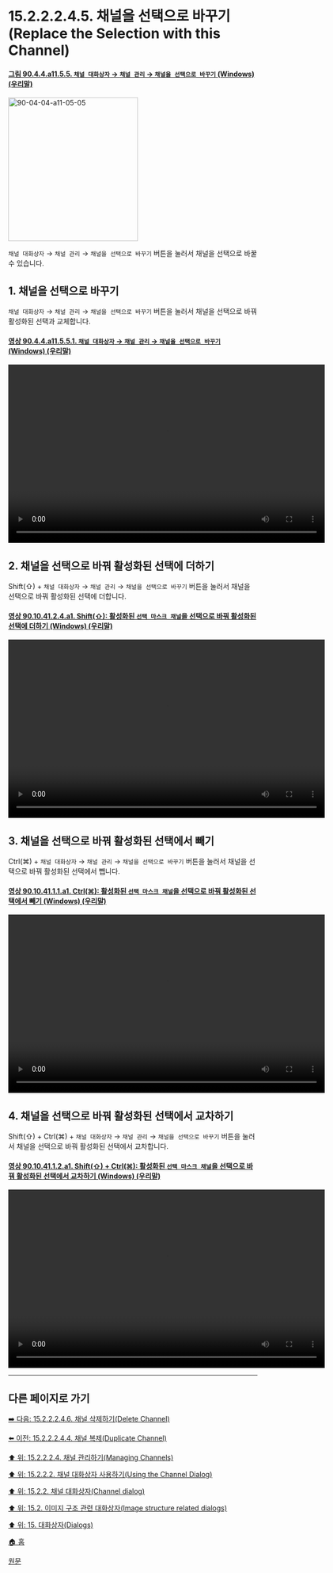 # 15.2.2.2.4.5. 채널을 선택으로 바꾸기(Replace the Selection with this Channel)

<a id="90-04-04-a11-05-05"></a>

#### [그림 90.4.4.a11.5.5. `채널 대화상자` → `채널 관리` → `채널을 선택으로 바꾸기` (Windows) (우리말)](./90-04-04-channels.md#90-04-04-a11-05-05)
<img width="262" height="290" alt="90-04-04-a11-05-05" src="https://github.com/wonder13662/gimp/assets/15767104/0606ab86-440d-4fbe-afa7-5d685ec42419" />

`채널 대화상자` → `채널 관리` → `채널을 선택으로 바꾸기` 버튼을 눌러서 채널을 선택으로 바꿀 수 있습니다.

<a id="15-02-02-02-04-05-s1"></a>

## 1. 채널을 선택으로 바꾸기
`채널 대화상자` → `채널 관리` → `채널을 선택으로 바꾸기` 버튼을 눌러서 채널을 선택으로 바꿔 활성화된 선택과 교체합니다.

<a id="90-04-04-a11-05-05-01"></a>

#### [영상 90.4.4.a11.5.5.1. `채널 대화상자` → `채널 관리` → `채널을 선택으로 바꾸기` (Windows) (우리말)](./90-04-04-channels.md#90-04-04-a11-05-05-01)
<video controls="controls" width="640" height="360" src="https://github.com/wonder13662/gimp/assets/15767104/a4c6036a-4e43-4111-9c6c-196f8779770b"></video>

<a id="15-02-02-02-04-05-s2"></a>

## 2. 채널을 선택으로 바꿔 활성화된 선택에 더하기
Shift(⇧) + `채널 대화상자` → `채널 관리` → `채널을 선택으로 바꾸기` 버튼을 눌러서 채널을 선택으로 바꿔 활성화된 선택에 더합니다.

<a id="90-10-41-02-04-a1"></a>

#### [영상 90.10.41.2.4.a1. Shift(⇧): 활성화된 `선택 마스크 채널`을 선택으로 바꿔 활성화된 선택에 더하기 (Windows) (우리말)](./90-10-41-02-04-transform_channel_to_adding_selection.md#90-10-41-02-04-a1)
<video controls="controls" width="640" height="360" src="https://github.com/wonder13662/gimp/assets/15767104/7acad3a3-f0db-467b-9199-cb2e5e341073"></video>

<a id="15-02-02-02-04-05-s3"></a>

## 3. 채널을 선택으로 바꿔 활성화된 선택에서 빼기
Ctrl(⌘) + `채널 대화상자` → `채널 관리` → `채널을 선택으로 바꾸기` 버튼을 눌러서 채널을 선택으로 바꿔 활성화된 선택에서 뺍니다.

<a id="90-10-41-01-01-a1"></a>

#### [영상 90.10.41.1.1.a1. Ctrl(⌘): 활성화된 `선택 마스크 채널`을 선택으로 바꿔 활성화된 선택에서 빼기 (Windows) (우리말)](./90-10-41-01-01-transform_channel_to_subtracting_selection.md#90-10-41-01-01-a1)
<video controls="controls" width="640" height="360" src="https://github.com/wonder13662/gimp/assets/15767104/4d2522ff-c480-4d94-9afe-01799bf46fbc"></video>

<a id="15-02-02-02-04-05-s4"></a>

## 4. 채널을 선택으로 바꿔 활성화된 선택에서 교차하기
Shift(⇧) + Ctrl(⌘) + `채널 대화상자` → `채널 관리` → `채널을 선택으로 바꾸기` 버튼을 눌러서 채널을 선택으로 바꿔 활성화된 선택에서 교차합니다.

<a id="90-10-41-01-02-a1"></a>

#### [영상 90.10.41.1.2.a1. Shift(⇧) + Ctrl(⌘): 활성화된 `선택 마스크 채널`을 선택으로 바꿔 활성화된 선택에서 교차하기 (Windows) (우리말)](./90-10-41-01-02-transform_channel_to_interasecting_selection.md#90-10-41-01-02-a1)
<video controls="controls" width="640" height="360" src="https://github.com/wonder13662/gimp/assets/15767104/331b4b24-ed05-45de-9fe6-c7b090766765"></video>

***

## 다른 페이지로 가기

[➡️ 다음: 15.2.2.2.4.6. 채널 삭제하기(Delete Channel)](./15-02-02-02-04-06-delete_channel.md)

[⬅️ 이전: 15.2.2.2.4.4. 채널 복제(Duplicate Channel)](./15-02-02-02-04-04-duplicate_channel.md)

[⬆️ 위: 15.2.2.2.4. 채널 관리하기(Managing Channels)](./15-02-02-02-04-00-managing_channels.md)

[⬆️ 위: 15.2.2.2. 채널 대화상자 사용하기(Using the Channel Dialog)](./15-02-02-02-00-using_the_channel_dialog.md)

[⬆️ 위: 15.2.2. 채널 대화상자(Channel dialog)](./15-02-02-00-channel_dialog.md)

[⬆️ 위: 15.2. 이미지 구조 관련 대화상자(Image structure related dialogs)](./15-02-00-image-structure-related-dialogs.md)

[⬆️ 위: 15. 대화상자(Dialogs)](./15-00-dialogs.md)

[🏠 홈](./00-home.md)

[원문](https://docs.gimp.org/2.10/ko/gimp-channel-dialog.html#gimp-channel-selection-replace)